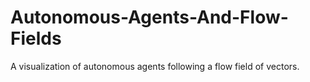 # Autonomous-Agents-And-Flow-Fields
A visualization of autonomous agents following a flow field of vectors. 
